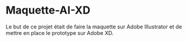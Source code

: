 # Maquette-AI-XD
Le but de ce projet était de faire la maquette sur Adobe Illustrator et de mettre en place le prototype sur Adobe XD.
